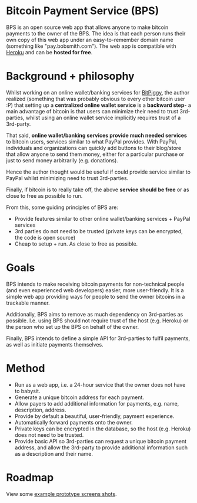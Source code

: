 # Bitcoin Payment Service (BPS)

BPS is an open source web app that allows anyone to make bitcoin payments to the owner of the BPS.  The idea is that each person runs their own copy of this web app under an easy-to-remember domain name (something like "pay.bobsmith.com"). The web app is compatible with [Heroku](http://heroku.com) and can be **hosted for free**.

# Background + philosophy

Whilst working on an online wallet/banking services for [BitPiggy](https://bitpiggy.heroku.com), the author realized (something that was probably obvious to every other bitcoin user :P) that setting up a **centralized online wallet service** is a **backward step**- a main advantage of bitcoin is that users can minimize their need to trust 3rd-parties, whilst using an online wallet service implicitly requires trust of a 3rd-party.  

That said, **online wallet/banking services provide much needed services** to bitcoin users, services similar to what PayPal provides. With PayPal, individuals and organizations can quickly add buttons to their blog/store that allow anyone to send them money, either for a particular purchase or just to send money arbitrarily (e.g. donations). 

Hence the author thought would be useful if could provide service similar to PayPal whilst minimizing need to trust 3rd-parties.

Finally, if bitcoin is to really take off, the above **service should be free** or as close to free as possible to run.

From this, some guiding principles of BPS are:

- Provide features similar to other online wallet/banking services + PayPal services
- 3rd parties do not need to be trusted (private keys can be encrypted, the code is open source)
- Cheap to setup + run. As close to free as possible. 

# Goals

BPS intends to make receiving bitcoin payments for non-technical people (and even experienced web developers) easier, more user-friendly.  It is a simple web app providing ways for people to send the owner bitcoins in a trackable manner.

Additionally, BPS aims to remove as much dependency on 3rd-parties as possible. I.e. using BPS should not require trust of the host (e.g. Heroku) or the person who set up the BPS on behalf of the owner. 

Finally, BPS intends to define a simple API for 3rd-parties to fulfil payments, as well as initiate payments themselves.


# Method

- Run as a web app, i.e. a 24-hour service that the owner does not have to babysit.
- Generate a unique bitcoin address for each payment.
- Allow payers to add additional information for payments, e.g. name, description, address.
- Provide by default a beautiful, user-friendly, payment experience.
- Automatically forward payments onto the owner.
- Private keys can be encrypted in the database, so the host (e.g. Heroku) does not need to be trusted.
- Provide basic API so 3rd-parties can request a unique bitcoin payment address, and allow the 3rd-party to provide additional information such as a description and their name.

# Roadmap

View some [example prototype screens shots](bitcoin-payment-service/raw/master/doc/mockups/screens.png).